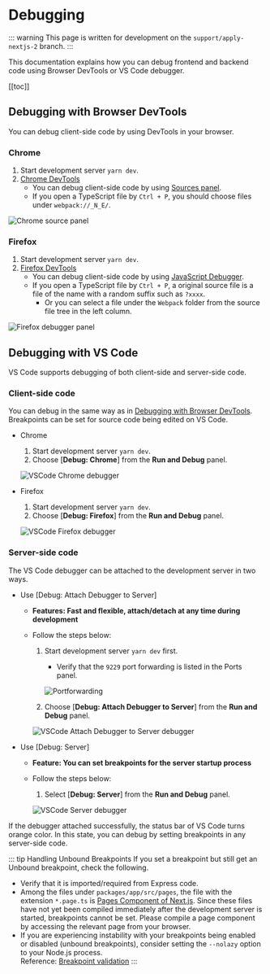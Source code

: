 # Debugging

::: warning
This page is written for development on the `support/apply-nextjs-2` branch.
:::

This documentation explains how you can debug frontend and backend code using Browser DevTools or VS Code debugger.

[[toc]]

## Debugging with Browser DevTools

You can debug client-side code by using DevTools in your browser.

### Chrome

1. Start development server `yarn dev`.
1. [Chrome DevTools](https://developer.chrome.com/docs/devtools/)
    - You can debug client-side code by using [Sources panel](https://developer.chrome.com/docs/devtools/javascript/sources/).
    - If you open a TypeScript file by `Ctrl + P`, you should choose files under `webpack://_N_E/`.

![Chrome source panel](/assets/images/debugging-chrome-source-panel.png)

### Firefox

1. Start development server `yarn dev`.
1. [Firefox DevTools](https://developer.mozilla.org/ja/docs/Learn/Common_questions/What_are_browser_developer_tools)
    - You can debug client-side code by using [JavaScript Debugger](https://firefox-source-docs.mozilla.org/devtools-user/debugger/).
    - If you open a TypeScript file by `Ctrl + P`, a original source file is a file of the name with a random suffix such as `?xxxx`.
        - Or you can select a file under the `Webpack` folder from the source file tree in the left column.

![Firefox debugger panel](/assets/images/debugging-firefox-debugger-panel.png)

## Debugging with VS Code

VS Code supports debugging of both client-side and server-side code.

### Client-side code

You can debug in the same way as in [Debugging with Browser DevTools](#debugging-with-browser-devtools).
Breakpoints can be set for source code being edited on VS Code.

- Chrome
    1. Start development server `yarn dev`.
    1. Choose [**Debug: Chrome**] from the **Run and Debug** panel.

    ![VSCode Chrome debugger](/assets/images/debugging-vscode-chrome-debugger.png)

- Firefox
    1. Start development server `yarn dev`.
    1. Choose [**Debug: Firefox**] from the **Run and Debug** panel.

    ![VSCode Firefox debugger](/assets/images/debugging-vscode-firefox-debugger.png)

### Server-side code

The VS Code debugger can be attached to the development server in two ways.

- Use [Debug: Attach Debugger to Server]
    - **Features: Fast and flexible, attach/detach at any time during development**
    - Follow the steps below:
        1. Start development server `yarn dev` first.
            - Verify that the `9229` port forwarding is listed in the Ports panel.

            ![Portforwarding](/assets/images/debugging-portforwarding.png)

        1. Choose [**Debug: Attach Debugger to Server**] from the **Run and Debug** panel.

        ![VSCode Attach Debugger to Server debugger](/assets/images/debugging-vscode-attach-debugger-to-server-debugger.png)

- Use [Debug: Server]
    - **Feature: You can set breakpoints for the server startup process**
    - Follow the steps below:
        1. Select [**Debug: Server**] from the **Run and Debug** panel.

        ![VSCode Server debugger](/assets/images/debugging-vscode-server-debugger.png)

If the debugger attached successfully, the status bar of VS Code turns orange color. In this state, you can debug by setting breakpoints in any server-side code.

::: tip Handling Unbound Breakpoints
If you set a breakpoint but still get an Unbound breakpoint, check the following.

- Verify that it is imported/required from Express code.
- Among the files under `packages/app/src/pages`, the file with the extension `*.page.ts` is [Pages Component of Next.js](https://nextjs.org/docs/basic-features/pages).
Since these files have not yet been compiled immediately after the development server is started, breakpoints cannot be set. Please compile a page component by accessing the relevant page from your browser.
- If you are experiencing instability with your breakpoints being enabled or disabled (unbound breakpoints), consider setting the `--nolazy` option to your Node.js process.    
Reference: [Breakpoint validation](https://code.visualstudio.com/docs/nodejs/nodejs-debugging#_breakpoint-validation)
:::
